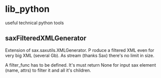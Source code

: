 # lib_python
useful technical python tools

## saxFilteredXMLGenerator
Extension of sax.saxutils.XMLGenerator. 
P
roduce a filtered XML even for very big XML (several Gb). As stream (thanks Sax) there's no limit in size.

A filter_func has to be defined. It's must return None for input sax element (name, attrs) to filter it and all it's children.
